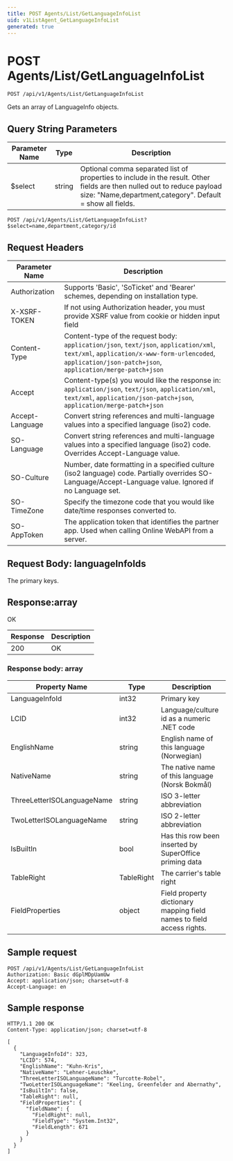 ```yaml
---
title: POST Agents/List/GetLanguageInfoList
uid: v1ListAgent_GetLanguageInfoList
generated: true
---
```


# POST Agents/List/GetLanguageInfoList

```http
POST /api/v1/Agents/List/GetLanguageInfoList
```

Gets an array of LanguageInfo objects.







## Query String Parameters

| Parameter Name | Type |  Description |
|----------------|------|--------------|
| $select | string |  Optional comma separated list of properties to include in the result. Other fields are then nulled out to reduce payload size: "Name,department,category". Default = show all fields. |

```http
POST /api/v1/Agents/List/GetLanguageInfoList?$select=name,department,category/id
```


## Request Headers

| Parameter Name | Description |
|----------------|-------------|
| Authorization  | Supports 'Basic', 'SoTicket' and 'Bearer' schemes, depending on installation type. |
| X-XSRF-TOKEN   | If not using Authorization header, you must provide XSRF value from cookie or hidden input field |
| Content-Type | Content-type of the request body: `application/json`, `text/json`, `application/xml`, `text/xml`, `application/x-www-form-urlencoded`, `application/json-patch+json`, `application/merge-patch+json` |
| Accept         | Content-type(s) you would like the response in: `application/json`, `text/json`, `application/xml`, `text/xml`, `application/json-patch+json`, `application/merge-patch+json` |
| Accept-Language | Convert string references and multi-language values into a specified language (iso2) code. |
| SO-Language | Convert string references and multi-language values into a specified language (iso2) code. Overrides Accept-Language value. |
| SO-Culture | Number, date formatting in a specified culture (iso2 language) code. Partially overrides SO-Language/Accept-Language value. Ignored if no Language set. |
| SO-TimeZone | Specify the timezone code that you would like date/time responses converted to. |
| SO-AppToken | The application token that identifies the partner app. Used when calling Online WebAPI from a server. |

## Request Body: languageInfoIds 

The primary keys. 


## Response:array

OK

| Response | Description |
|----------------|-------------|
| 200 | OK |

### Response body: array

| Property Name | Type |  Description |
|----------------|------|--------------|
| LanguageInfoId | int32 | Primary key |
| LCID | int32 | Language/culture id as a numeric .NET code |
| EnglishName | string | English name of this language (Norwegian) |
| NativeName | string | The native name of this language (Norsk Bokmål) |
| ThreeLetterISOLanguageName | string | ISO 3-letter abbreviation |
| TwoLetterISOLanguageName | string | ISO 2-letter abbreviation |
| IsBuiltIn | bool | Has this row been inserted by SuperOffice priming data |
| TableRight | TableRight | The carrier's table right |
| FieldProperties | object | Field property dictionary mapping field names to field access rights. |

## Sample request

```http!
POST /api/v1/Agents/List/GetLanguageInfoList
Authorization: Basic dGplMDpUamUw
Accept: application/json; charset=utf-8
Accept-Language: en
```

## Sample response

```http_
HTTP/1.1 200 OK
Content-Type: application/json; charset=utf-8

[
  {
    "LanguageInfoId": 323,
    "LCID": 574,
    "EnglishName": "Kuhn-Kris",
    "NativeName": "Lehner-Leuschke",
    "ThreeLetterISOLanguageName": "Turcotte-Robel",
    "TwoLetterISOLanguageName": "Keeling, Greenfelder and Abernathy",
    "IsBuiltIn": false,
    "TableRight": null,
    "FieldProperties": {
      "fieldName": {
        "FieldRight": null,
        "FieldType": "System.Int32",
        "FieldLength": 671
      }
    }
  }
]
```
